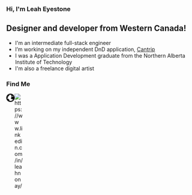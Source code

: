 ### Hi, I'm Leah Eyestone

## Designer and developer from Western Canada!
- I'm an intermediate full-stack engineer
- I’m working on my independent DnD application, [Cantrip][cantrip]
- I was a Application Development graduate from the Northern Alberta Institute of Technology
- I'm also a freelance digital artist

### Find Me
[<img align="left" alt="https:leahnonay.ca" width="22px" src="https://raw.githubusercontent.com/iconic/open-iconic/master/svg/globe.svg" />][portfolio]
[<img align="left" alt="https://www.linkedin.com/in/leahnonay/" width="22px" src="https://cdn.jsdelivr.net/npm/simple-icons@v3/icons/linkedin.svg" />][linkedin]

<!--Link Values-->
[portfolio]: https://leaheyestone.ca
[linkedin]: https://www.linkedin.com/in/leaheyestone/
[cantrip]: https://github.com/leahnonay/Cantrip
